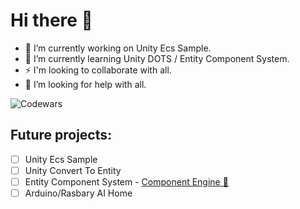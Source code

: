 # Hi there 👋
- 🔭 I’m currently working on Unity Ecs Sample.
- 🌱 I’m currently learning Unity DOTS / Entity Component System.
- ⚡ I'm looking to collaborate with all.
- 🤔 I’m looking for help with all.

![Codewars](https://www.codewars.com/users/deadbit-dev/badges/large)

## Future projects:
- [ ] Unity Ecs Sample
- [ ] Unity Convert To Entity
- [ ] Entity Component System - [Component Engine 🚀](https://github.com/deadbit-dev/ecs-engine)
- [ ] Arduino/Rasbary AI Home
